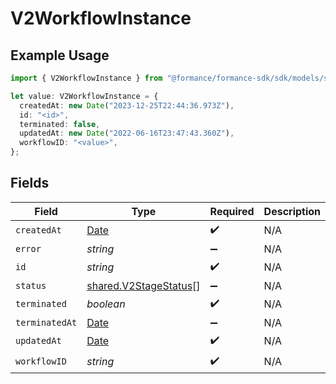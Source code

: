 # V2WorkflowInstance

## Example Usage

```typescript
import { V2WorkflowInstance } from "@formance/formance-sdk/sdk/models/shared";

let value: V2WorkflowInstance = {
  createdAt: new Date("2023-12-25T22:44:36.973Z"),
  id: "<id>",
  terminated: false,
  updatedAt: new Date("2022-06-16T23:47:43.360Z"),
  workflowID: "<value>",
};
```

## Fields

| Field                                                                                         | Type                                                                                          | Required                                                                                      | Description                                                                                   |
| --------------------------------------------------------------------------------------------- | --------------------------------------------------------------------------------------------- | --------------------------------------------------------------------------------------------- | --------------------------------------------------------------------------------------------- |
| `createdAt`                                                                                   | [Date](https://developer.mozilla.org/en-US/docs/Web/JavaScript/Reference/Global_Objects/Date) | :heavy_check_mark:                                                                            | N/A                                                                                           |
| `error`                                                                                       | *string*                                                                                      | :heavy_minus_sign:                                                                            | N/A                                                                                           |
| `id`                                                                                          | *string*                                                                                      | :heavy_check_mark:                                                                            | N/A                                                                                           |
| `status`                                                                                      | [shared.V2StageStatus](../../../sdk/models/shared/v2stagestatus.md)[]                         | :heavy_minus_sign:                                                                            | N/A                                                                                           |
| `terminated`                                                                                  | *boolean*                                                                                     | :heavy_check_mark:                                                                            | N/A                                                                                           |
| `terminatedAt`                                                                                | [Date](https://developer.mozilla.org/en-US/docs/Web/JavaScript/Reference/Global_Objects/Date) | :heavy_minus_sign:                                                                            | N/A                                                                                           |
| `updatedAt`                                                                                   | [Date](https://developer.mozilla.org/en-US/docs/Web/JavaScript/Reference/Global_Objects/Date) | :heavy_check_mark:                                                                            | N/A                                                                                           |
| `workflowID`                                                                                  | *string*                                                                                      | :heavy_check_mark:                                                                            | N/A                                                                                           |